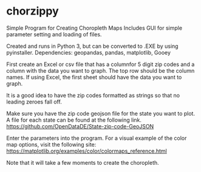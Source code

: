 # chorzippy
Simple Program for Creating Choropleth Maps
Includes GUI for simple parameter setting and loading of files.

Created and runs in Python 3, but can be converted to .EXE by
using pyinstaller.
Dependencies: geopandas, pandas, matplotlib, Gooey

First create an Excel or csv file that has a columnfor 5 digit zip 
codes and a column with the data you want to graph.
The top row should be the column names. If using Excel, the first sheet should have 
the data you want to graph.

It is a good idea to have the zip codes formatted as strings so that 
no leading zeroes fall off.

Make sure you have the zip code geojson file for the state you want 
to plot.
A file for each state can be found at the following link.
https://github.com/OpenDataDE/State-zip-code-GeoJSON

Enter the parameters into the program.
For a visual example of the color map options, visit the 
following site:
https://matplotlib.org/examples/color/colormaps_reference.html

Note that it will take a few moments to create the choropleth.



